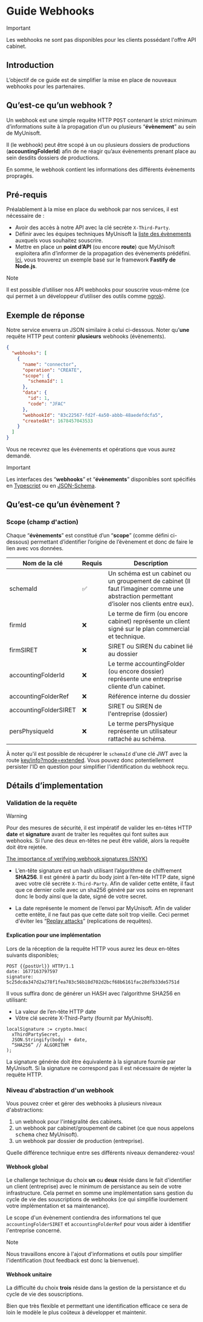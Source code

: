 # Guide Webhooks

> [!IMPORTANT]  
> Les webhooks ne sont pas disponibles pour les clients possédant l'offre API cabinet.

## Introduction
L’objectif de ce guide est de simplifier la mise en place de nouveaux webhooks pour les partenaires.

## Qu’est-ce qu’un webhook ?

Un webhook est une simple requête HTTP <kbd>POST</kbd> contenant le strict minimum d’informations suite à la propagation d’un ou plusieurs “**évènement**” au sein de MyUnisoft. 

Il (le webhook) peut être scopé à un ou plusieurs dossiers de productions (**accountingFolderId**) afin de ne réagir qu’aux évènements prenant place au sein desdits dossiers de productions.

En somme, le webhook contient les informations des différents évènements propragés.

## Pré-requis

Préalablement à la mise en place du  webhook par nos services, il est nécessaire de :

- Avoir des accès à notre API avec la clé secrète `X-Third-Party`.
- Définir avec les équipes techniques MyUnisoft la [liste des évènements](https://github.com/MyUnisoft/events/blob/main/docs/events.md) auxquels vous souhaitez souscrire.
- Mettre en place un **point d’API** (ou encore **route**) que MyUnisoft exploitera afin d’informer de la propagation des évènements prédéfini. [Ici](https://github.com/MyUnisoft/events/tree/main/example/fastify), vous trouverez un exemple basé sur le framework **Fastify de Node.js**.

> [!NOTE]
> Il est possible d’utiliser nos API webhooks pour souscrire vous-même (ce qui permet à un développeur d’utiliser des outils comme [ngrok](https://ngrok.com/)).

## Exemple de réponse

Notre service enverra un JSON similaire à celui ci-dessous. Noter qu'**une** requête HTTP peut contenir **plusieurs** webhooks (évènements).

```json
{
  "webhooks": [
    {
      "name": "connector",
      "operation": "CREATE",
      "scope": {
        "schemaId": 1
      },
      "data": {
        "id": 1,
        "code": "JFAC"
      },
      "webhookId": "83c22567-fd2f-4a50-abbb-48aedefdcfa5",
      "createdAt": 1678457043533
    }
  ]
}
```

Vous ne recevrez que les évènements et opérations que vous aurez demandé.

> [!IMPORTANT]
> Les interfaces des “**webhooks**” et “**évènements**” disponibles sont spécifiés en [Typescript](https://github.com/MyUnisoft/events/blob/main/docs/events.md) ou en [JSON-Schema](https://github.com/MyUnisoft/events/tree/main/docs/json-schema/events).

## Qu’est-ce qu’un évènement ?

### Scope (champ d'action)

Chaque “**évènements**” est constitué d’un “**scope**” (comme défini ci-dessous) permettant d’identifier l’origine de l’évènement et donc de faire le lien avec vos données.

| Nom de la clé | Requis | Description |
| --- | --- | --- |
| schemaId | ✅ | Un schéma est un cabinet ou un groupement de cabinet (Il faut l’imaginer comme une abstraction permettant d’isoler nos clients entre eux). |
| firmId | ❌ | Le terme de firm (ou encore cabinet) représente un client signé sur le plan commercial et technique. |
| firmSIRET | ❌ | SIRET ou SIREN du cabinet lié au dossier |
| accountingFolderId | ❌ | Le terme accountingFolder (ou encore dossier) représente une entreprise cliente d’un cabinet. |
| accountingFolderRef | ❌ | Référence interne du dossier |
| accountingFolderSIRET | ❌ | SIRET ou SIREN de l'entreprise (dossier) |
| persPhysiqueId | ❌ | Le terme persPhysique représente un utilisateur rattaché au schéma. |

À noter qu'il est possible de récupérer le `schemaId` d'une clé JWT avec la route [key/info?mode=extended](https://github.com/MyUnisoft/api-partenaires/blob/main/docs/endpoints/endpoints_accessibles.md#r%C3%A9cup%C3%A9ration-des-informations-du-token-et-des-routes-accessibles). Vous pouvez donc potentiellement persister l'ID en question pour simplifier l'identification du webhook reçu.

## Détails d’implementation

### Validation de la requête

> [!WARNING]
> Pour des mesures de sécurité, il est impératif de valider les en-têtes HTTP **date** et **signature** avant de traiter les requêtes qui font suites aux webhooks. Si l’une des deux en-têtes ne peut être validé, alors la requête doit être rejetée.
> 
> [The importance of verifying webhook signatures (SNYK)](https://snyk.io/blog/verifying-webhook-signatures/)

- L’en-tête <kdb>signature</kdb> est un hash utilisant l’algorithme de chiffrement **SHA256**. Il est généré à partir du <kdb>body</kdb> joint à l’en-tête HTTP date, signé avec votre clé secrète `X-Third-Party`. Afin de valider cette entête, il faut que ce dernier colle avec un sha256 généré par vos soins en reprenant donc le body ainsi que la date, signé de votre secret.

- La date représente le moment de l’envoi par MyUnisoft. Afin de valider cette entête, il ne faut pas que cette date soit trop vieille. Ceci permet d'éviter les “[Replay attacks](https://hookdeck.com/webhooks/guides/webhook-security-vulnerabilities-guide#man-in-the-middle-attack)” (replications de requêtes).

#### Explication pour une implémentation

Lors de la réception de la requête HTTP vous aurez les deux en-têtes suivants disponibles;

```
POST {{postUrl}} HTTP/1.1
date: 1677163797597
signature: 5c25dcda347d2a278f1fea783c56b18d702d2bcf68b6161fac28dfb33de5751d
```

Il vous suffira donc de générer un HASH avec l’algorithme SHA256 en utilisant:
- La valeur de l’en-tête HTTP date
- Vôtre clé secrète X-Third-Party (fournit par MyUnisoft).

```
localSignature := crypto.hmac(
  xThirdPartySecret,
  JSON.Stringify(body) + date, 
  “SHA256” // ALGORITHM
);
```

La signature générée doit être équivalente à la signature fournie par MyUnisoft. Si la signature ne correspond pas il est nécessaire de rejeter la requête HTTP.

### Niveau d'abstraction d'un webhook

Vous pouvez créer et gérer des webhooks à plusieurs niveaux d'abstractions:

1. un webhook pour l'intégralité des cabinets.
2. un webhook par cabinet/groupement de cabinet (ce que nous appelons <kbd>schema</kbd> chez MyUnisoft).
3. un webhook par dossier de production (entreprise).

Quelle différence technique entre ses différents niveaux demanderez-vous!

#### Webhook global

Le challenge technique du choix **un** ou **deux** réside dans le fait d'identifier un client (entreprise) avec le minimum de persistance au sein de votre infrastructure. Cela permet en somme une implémentation sans gestion du cycle de vie des souscriptions de webhooks (ce qui simplifie lourdement votre implémentation et sa maintenance).

Le scope d'un évènement contiendra des informations tel que `accountingFolderSIRET` et `accountingFolderRef` pour vous aider à identifier l'entreprise concerné.

> [!NOTE]
> Nous travaillons encore à l'ajout d'informations et outils pour simplifier l'identification (tout feedback est donc la bienvenue).

#### Webhook unitaire

La difficulté du choix **trois** réside dans la gestion de la persistance et du cycle de vie des souscriptions.

Bien que très flexible et permettant une identification efficace ce sera de loin le modèle le plus coûteux à développer et maintenir.
